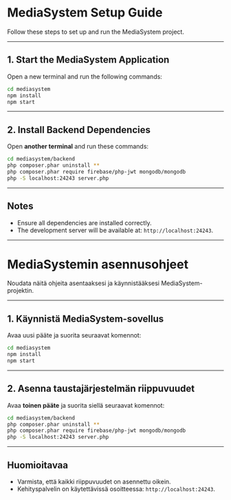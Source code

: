 # MediaSystem Setup Guide 

Follow these steps to set up and run the MediaSystem project.

---

## 1. Start the MediaSystem Application

Open a new terminal and run the following commands:

```bash
cd mediasystem
npm install
npm start
```

---

## 2. Install Backend Dependencies

Open **another terminal** and run these commands:

```bash
cd mediasystem/backend
php composer.phar uninstall **
php composer.phar require firebase/php-jwt mongodb/mongodb
php -S localhost:24243 server.php
```

---

## Notes

- Ensure all dependencies are installed correctly.
- The development server will be available at: `http://localhost:24243`.




---


# MediaSystemin asennusohjeet

Noudata näitä ohjeita asentaaksesi ja käynnistääksesi MediaSystem-projektin.

---

## 1. Käynnistä MediaSystem-sovellus

Avaa uusi pääte ja suorita seuraavat komennot:

```bash
cd mediasystem
npm install
npm start
```

---

## 2. Asenna taustajärjestelmän riippuvuudet

Avaa **toinen pääte** ja suorita siellä seuraavat komennot:

```bash
cd mediasystem/backend
php composer.phar uninstall **
php composer.phar require firebase/php-jwt mongodb/mongodb
php -S localhost:24243 server.php
```

---

## Huomioitavaa

- Varmista, että kaikki riippuvuudet on asennettu oikein.
- Kehityspalvelin on käytettävissä osoitteessa: `http://localhost:24243`.
